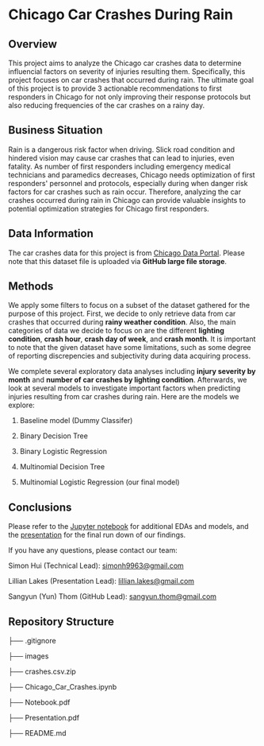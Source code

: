 # Chicago Car Crashes During Rain

## Overview

This project aims to analyze the Chicago car crashes data to determine influencial factors on severity of injuries resulting them. Specifically, this project focuses on car crashes that occurred during rain. The ultimate goal of this project is to provide 3 actionable recommendations to first responders in Chicago for not only improving their response protocols but also reducing frequencies of the car crashes on a rainy day.

## Business Situation

Rain is a dangerous risk factor when driving. Slick road condition and hindered vision may cause car crashes that can lead to injuries, even fatality. As number of first responders including emergency medical technicians and paramedics decreases, Chicago needs optimization of first responders' personnel and protocols, especially during when danger risk factors for car crashes such as rain occur. Therefore, analyzing the car crashes occurred during rain in Chicago can provide valuable insights to potential optimization strategies for Chicago first responders.

## Data Information

The car crashes data for this project is from [Chicago Data Portal](https://data.cityofchicago.org/Transportation/Traffic-Crashes-Crashes/85ca-t3if). Please note that this dataset file is uploaded via **GitHub large file storage**.

## Methods

We apply some filters to focus on a subset of the dataset gathered for the purpose of this project. First, we decide to only retrieve data from car crashes that occurred during **rainy weather condition**. Also, the main categories of data we decide to focus on are the different **lighting condition**, **crash hour**, **crash day of week**, and **crash month**. It is important to note that the given dataset have some limitations, such as some degree of reporting discrepencies and subjectivity during data acquiring process.

We complete several exploratory data analyses including **injury severity by month** and **number of car crashes by lighting condition**. Afterwards, we look at several models to investigate important factors when predicting injuries resulting from car crashes during rain. Here are the models we explore:

1. Baseline model (Dummy Classifer)

2. Binary Decision Tree

3. Binary Logistic Regression

4. Multinomial Decision Tree

5. Multinomial Logistic Regression (our final model)





## Conclusions



Please refer to the [Jupyter notebook](./FILE_PATH) for additional EDAs and models, and the [presentation](./FILE_PATH) for the final run down of our findings.

If you have any questions, please contact our team:

Simon Hui (Technical Lead): [simonh9963@gmail.com](mailto:simonh9963@gmail.com)

Lillian Lakes (Presentation Lead): [lillian.lakes@gmail.com](mailto:lillian.lakes@gmail.com)

Sangyun (Yun) Thom (GitHub Lead): [sangyun.thom@gmail.com](mailto:sangyun.thom@gmail.com)

## Repository Structure

├── .gitignore

├── images

├── crashes.csv.zip

├── Chicago_Car_Crashes.ipynb

├── Notebook.pdf

├── Presentation.pdf

├── README.md
